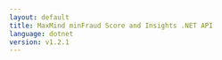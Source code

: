 ```yaml
---
layout: default
title: MaxMind minFraud Score and Insights .NET API
language: dotnet
version: v1.2.1
---
```

